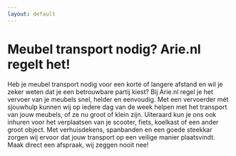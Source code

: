 ```yaml
---
layout: default
---
```


# Meubel transport nodig? Arie.nl regelt het!

Heb je meubel transport nodig voor een korte of langere afstand en wil je zeker weten dat je
een betrouwbare partij kiest? Bij Arie.nl regel je het vervoer van je meubels snel, helder en
eenvoudig. Met een vervoerder mét sjouwhulp kunnen wij op iedere dag van de week helpen
met het transport van jouw meubels, of ze nu groot of klein zijn. Uiteraard kun je ons ook
inhuren voor het verplaatsen van je scooter, fiets, koelkast of een ander groot object. Met
verhuisdekens, spanbanden en een goede steekkar zorgen wij ervoor dat jouw transport op
een veilige manier plaatsvindt. Maak direct een afspraak, wij zeggen nooit nee!
